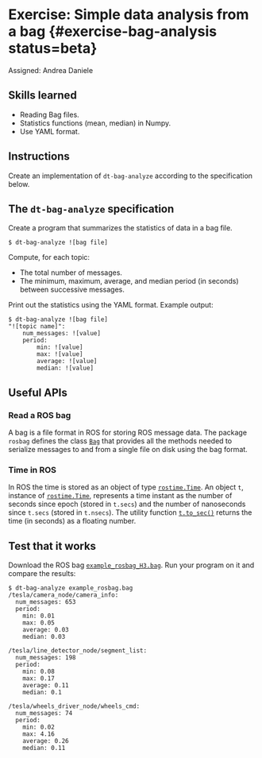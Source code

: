 # Exercise: Simple data analysis from a bag  {#exercise-bag-analysis status=beta}

Assigned: Andrea Daniele

## Skills learned

- Reading Bag files.
- Statistics functions (mean, median) in Numpy.
- Use YAML format.

## Instructions

Create an implementation of `dt-bag-analyze` according to the specification below.

<!-- Call the script `bag-analyze-![username]`. -->


## The `dt-bag-analyze` specification

Create a program that summarizes the statistics of data in a bag file.

    $ dt-bag-analyze ![bag file]

Compute, for each topic:

* The total number of messages.
* The minimum, maximum, average, and median period (in seconds) between successive messages.

Print out the statistics using the YAML format.
Example output:

    $ dt-bag-analyze ![bag file]
    "![topic name]":
        num_messages: ![value]
        period:
            min: ![value]
            max: ![value]
            average: ![value]
            median: ![value]

## Useful APIs

### Read a ROS bag

A bag is a file format in ROS for storing ROS message data. The package `rosbag`
defines the class [`Bag`](http://docs.ros.org/api/rosbag/html/python/)
that provides all the methods needed to serialize messages to and from a single
file on disk using the bag format.

### Time in ROS

In ROS the time is stored as an object of type
[`rostime.Time`](http://docs.ros.org/diamondback/api/rospy/html/rospy.rostime.Time-class.html).
An object `t`, instance of
[`rostime.Time`](http://docs.ros.org/diamondback/api/rospy/html/rospy.rostime.Time-class.html),
represents a time instant as the number of
seconds since epoch (stored in `t.secs`) and the number of nanoseconds since
`t.secs` (stored in `t.nsecs`). The utility function
[`t.to_sec()`](http://docs.ros.org/diamondback/api/rospy/html/roslib.rostime.TVal-class.html#to_sec)
returns the time (in seconds) as a floating number.


## Test that it works

Download the ROS bag
[`example_rosbag_H3.bag`](https://www.dropbox.com/s/r5so1tvzk4ep6f0/example_rosbag_H3.bag?dl=1).
Run your program on it and compare the results:

    $ dt-bag-analyze example_rosbag.bag
    /tesla/camera_node/camera_info:
      num_messages: 653
      period:
        min: 0.01
        max: 0.05
        average: 0.03
        median: 0.03

    /tesla/line_detector_node/segment_list:
      num_messages: 198
      period:
        min: 0.08
        max: 0.17
        average: 0.11
        median: 0.1

    /tesla/wheels_driver_node/wheels_cmd:
      num_messages: 74
      period:
        min: 0.02
        max: 4.16
        average: 0.26
        median: 0.11
